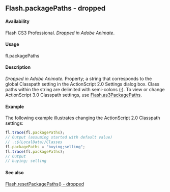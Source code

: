 ## Flash.packagePaths - dropped

#### Availability

Flash CS3 Professional. *Dropped in Adobe Animate*.

#### Usage

fl.packagePaths

#### Description

*Dropped in Adobe Animate.*
Property; a string that corresponds to the global Classpath setting in the ActionScript 2.0 Settings dialog box. Class paths within the string are delimited with semi-colons (;). To view or change ActionScript 3.0 Classpath settings, use [Flash.as3PackagePaths](../Flash_object_/Flash2.md).

#### Example

The following example illustrates changing the ActionScript 2.0 Classpath settings:

```javascript
fl.trace(fl.packagePaths);
// Output (assuming started with default value)
// .;$(LocalData)/Classes
fl.packagePaths = "buying;selling";
fl.trace(fl.packagePaths);
// Output
// buying; selling
```

#### See also

[Flash.resetPackagePaths() - dropped](../Flash_object_/Flash60.md)

